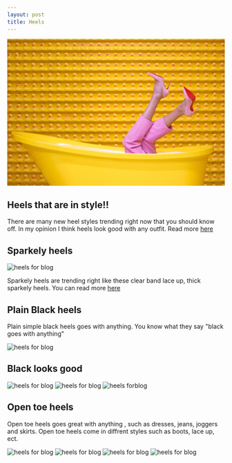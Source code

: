 ```yaml
---
layout: post
title: Heels
---
```


![heels](/images/heels.jpg)

## Heels that are in style!!

There are many new heel styles trending right now that you should know off. In my opinion I think heels look good with any outfit.
Read more [here](https://www.misslola.com/)

## Sparkely heels 
![heels for blog](https://i.pinimg.com/736x/cb/8b/6f/cb8b6f0c38fea3fafe84451612ee3a26.jpg)

Sparkely heels are trending right like these clear band lace up, thick sparkely heels. 
You can read more [here](https://www.aliexpress.com/store/product/NAUSK-2018-Fashion-Women-Sandals-2018-Open-Toe-High-Heels-Shoes-Woman-Clear-Transparent-Summer-Ankle/136994_32867466903.html?spm=a2g1y.12024536.productList_11450875.subject_5)

## Plain Black heels 

Plain simple black heels goes with anything. You know what they say "black goes with anything"


![heels for blog](https://www.fsjshoes.com/media/catalog/product/cache/1/image/600x600/602f0fa2c1f0d1ba5e241f914e856ff9/n/j/nj080334.jpg)


## Black looks good
![heels for blog](https://www.justthedesign.com/wp-content/uploads/2015/04/All-Black-Outfit-30.jpg)
![heels for blog](http://outfitideashq.com/wp-content/uploads/2017/01/black-pumps-women-outfit-idea-style-fashion-1.jpg)
![heels forblog](https://i.pinimg.com/originals/b1/ad/2f/b1ad2f3ab846e43274eb965728ae903f.jpg)



## Open toe heels

Open toe heels goes great with anything , such as dresses, jeans, joggers and skirts. Open toe heels come in diffrent styles such as boots, lace up, ect.

![heels for blog](http://picture-cdn.wheretoget.it/rschyk-l-610x610-blake+lively+dress-blake+lively-gossip+girl-black+heels-outfit-floppy+hat-peep+toe+boots-hat-dress.jpg)
![heels for blog](http://glamradar.com/wp-content/uploads/2016/11/1.-black-sweater-with-skirt-and-peep-toe-boots.jpg)
![heels for blog](http://picture-cdn.wheretoget.it/a805bl-l.jpg)
![heels for blog](http://s3cdn-test-lookbooknu.netdna-ssl.com/files/looks/medium/2016/10/06/5035590_DSCF8452.jpg?1475755133)
